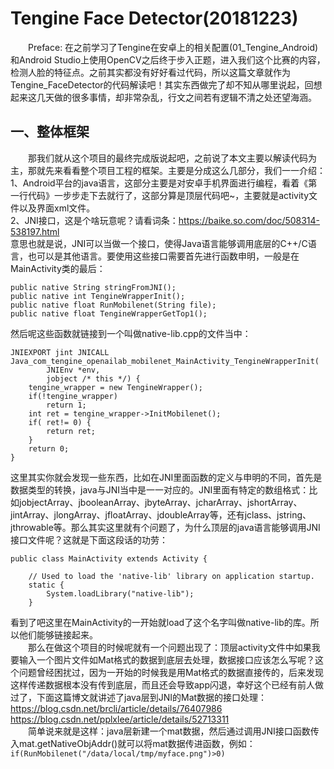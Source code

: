 Tengine Face Detector(20181223)
===

&emsp;&emsp;Preface: 在之前学习了Tengine在安卓上的相关配置(01_Tengine_Android)和Android Studio上使用OpenCV之后终于步入正题，进入我们这个比赛的内容，检测人脸的特征点。之前其实都没有好好看过代码，所以这篇文章就作为Tengine_FaceDetector的代码解读吧！其实东西做完了却不知从哪里说起，回想起来这几天做的很多事情，却非常杂乱，行文之间若有逻辑不清之处还望海涵。<br>

一、整体框架
---
&emsp;&emsp;那我们就从这个项目的最终完成版说起吧，之前说了本文主要以解读代码为主，那就先来看看整个项目工程的框架。主要是分成这么几部分，我们一一介绍：<br>
1、Android平台的java语言，这部分主要是对安卓手机界面进行编程，看着《第一行代码》一步步走下去就行了，这部分算是顶层代码吧~，主要就是activity文件以及界面xml文件。<br>
2、JNI接口，这是个啥玩意呢？请看词条：https://baike.so.com/doc/508314-538197.html<br>
意思也就是说，JNI可以当做一个接口，使得Java语言能够调用底层的C++/C语言，也可以是其他语言。要使用这些接口需要首先进行函数申明，一般是在MainActivity类的最后：<br>
```
public native String stringFromJNI();
public native int TengineWrapperInit();
public native float RunMobilenet(String file);
public native float TengineWrapperGetTop1();
```
然后呢这些函数就链接到一个叫做native-lib.cpp的文件当中：  
```
JNIEXPORT jint JNICALL
Java_com_tengine_openailab_mobilenet_MainActivity_TengineWrapperInit(
        JNIEnv *env,
        jobject /* this */) {
    tengine_wrapper = new TengineWrapper();
    if(!tengine_wrapper)
        return 1;
    int ret = tengine_wrapper->InitMobilenet();
    if( ret!= 0) {
        return ret;
    }
    return 0;
}
```
这里其实你就会发现一些东西，比如在JNI里面函数的定义与申明的不同，首先是数据类型的转换，java与JNI当中是一一对应的。JNI里面有特定的数组格式：比如jobjectArray、jbooleanArray、jbyteArray、jcharArray、jshortArray、jintArray、jlongArray、jfloatArray、jdoubleArray等，还有jclass、jstring、jthrowable等。那么其实这里就有个问题了，为什么顶层的java语言能够调用JNI接口文件呢？这就是下面这段话的功劳：
```
public class MainActivity extends Activity {

    // Used to load the 'native-lib' library on application startup.
    static {
        System.loadLibrary("native-lib");
    }
```
看到了吧这里在MainActivity的一开始就load了这个名字叫做native-lib的库。所以他们能够链接起来。  
&emsp;&emsp;那么在做这个项目的时候呢就有一个问题出现了：顶层activity文件中如果我要输入一个图片文件如Mat格式的数据到底层去处理，数据接口应该怎么写呢？这个问题曾经困扰过，因为一开始的时候我是用Mat格式的数据直接传的，后来发现这样传递数据根本没有传到底层，而且还会导致app闪退，幸好这个已经有前人做过了，下面这篇博文就讲述了java层到JNI的Mat数据的接口处理：<br>
https://blog.csdn.net/brcli/article/details/76407986<br>
https://blog.csdn.net/pplxlee/article/details/52713311<br>
&emsp;&emsp;简单说来就是这样：java层新建一个mat数据，然后通过调用JNI接口函数传入mat.getNativeObjAddr()就可以将mat数据传进函数，例如：<br>
```if(RunMobilenet("/data/local/tmp/myface.png")>0)```          






